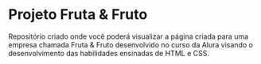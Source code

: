 # Projeto Fruta & Fruto

Repositório criado onde você poderá visualizar a página criada para uma empresa chamada Fruta & Fruto desenvolvido no curso da Alura visando o desenvolvimento das habilidades ensinadas de HTML e CSS. 
